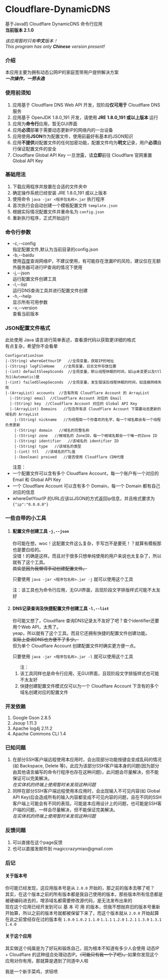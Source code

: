 # Cloudflare-DynamicDNS
<p>基于Java的 Cloudflare DynamicDNS 命令行应用</br><strong>当前版本 2.1.0</strong></p>
<p><i>
  该应用暂时只有<strong>中文</strong>版本！
  </br>
  This program has only <strong>Chinese</strong> version present!
</i></p>

<h3>介绍</h3>
<p>本应用主要为拥有动态公网IP的家庭宽带用户提供解决方案</br><i><strong>一次操作，一劳永逸</strong></i></p>

<h3>使用前须知</h3>
<ol>
  <li>应用基于 Cloudflare DNS Web API 开发，现阶段<strong>仅可用于</strong> Cloudflare DNS 服务</li>
  <li>应用基于 OpenJDK 1.8.0_191 开发，请使用<strong> JRE 1.8.0_191 或以上版本 </strong>运行</li>
  <li>应用为<strong>命令行</strong>应用，暂无GUI界面</li>
  <li>应用<strong>必须</strong>部署于需要动态更新IP的网络内的一台设备</li>
  <li>应用使用<strong>JSON</strong>作为配置文件，使用前最好有基本的JSON知识</li>
  <li>应用<strong>不提供</strong>对配置文件的任何加密功能，配置文件均为<strong>明文</strong>记录，用户<strong>必须</strong>自行保证配置文件的安全</li>
  <li>Cloudflare Global API Key 一旦泄露，请<strong>立即</strong>前往 Cloudflare 官网重置 Global API Key</li>
</ol>

<h3>基础用法</h3>
<ol>
  <li>下载应用程序并放置在合适的文件夹中</li>
  <li>确定操作系统已经安装 JRE 1.8.0_191 或以上版本</li>
  <li>使用命令 <code>java -jar <程序包名称>.jar</code> 执行程序</li>
  <li>首次执行会自动创建一个模板配置文件 <code>template.json</code> </li>
  <li>根据实际情况配置文件并重命名为 <code>config.json</code> </li>
  <li>重新执行程序，正式开始运行</li>
</ol>

<h3>命令行参数</h3>
<ul>
  <li>-c,--config <FILE></br>指定配置文件,默认为当前目录的config.json</li>
  <li>-b,--baidu</br>使用<a href="http://www.baidu.com/s?wd=ip">百度</a>查询网络IP，不建议使用，有可能存在泄漏IP的风险，建议仅在无额外服务器可进行IP查询的情况下使用</li>
  <li>-j,--json</br>运行配置文件创建工具</li>
  <li>-l,--list</br>运行DNS查询工具并进行配置文件创建</li>
  <li>-h,--help</br>显示所有可用参数</br>
  <li>-v,--version</br>查看当前版本</li>
</ul>

<h3>JSON配置文件格式</h3>
<p>此处使用 Java 语言进行简单表述，查看源代码以获取更详细的格式
  </br>
  有点复杂，希望你不会看晕
</p>
<pre><code>ConfigurationJson
|-(String) whereGetYourIP   //全局变量，获取IP的地址
|-(String) logFileHome    //全局变量，日志文件存放位置
|-(int) defaultSleepSconds  //全局变量，默认线程休眠的时间，如ip未变更以及ttl为1(Automatic)是
|-(int) failedSleepSeconds  //全局变量，发生错误后线程休眠的时间，如连接网络失败
|-(ArrayList<Acccount>) accounts  //含有所有 Cloudflare Account 的 ArrayList
  |-(String) email  //Cloudflare Account 对应的 Email
  |-(String) key  //Cloudflare Account 对应的 Global API Key
  |-(ArrayList<Domain>) Domains   //包含所有该 Cloudflare Account 下需要动态更新的域名的 ArrayList
    |-(String) nickname   //为线程取一个你喜欢的名字，每一个域名都会有一个线程负责更新
    |-(String) domain   //域名的完整名称
    |-(String) zone   //根域名的 ZoneID，每一个根域名都会一个唯一的Zone ID
    |-(String) identifier   //该域名的 identifier ID
    |-(String) type   //该域名的类型
    |-(int) ttl   //该域名的TTL值
    |-(boolean) proixed   //是否使用 Cloudflare CDN代理</pre></code>  
<ul>注意：
  <li>一个配置文件可以含有多个 Cloudflare Account，每一个账户有一个对应的 Email 和 Global API Key</li>
  <li>一个 Cloudflare Account 可以含有多个 Domain，每一个 Domain 都有自己对应的信息</li>
  <li>
  whereGetYourIP 的URL应该以JSON的方式返回ip信息，并且格式要求为 <code>{"ip":"0.0.0.0"}</code>
  </li>
</ul>

<h3>一些自带的小工具</h3>
<ol>
  <li>
    <h4>配置文件创建工具 <code>-j,--json</code> </h4>
    <p>
      你可能在想，woc！这配置文件这么复杂，手写岂不是要死！？就算有模板那也是要白给的。
      </br>
      没错！的确是这样。而且对于很多只想单纯使用的用户来说也太复杂了，所以就有了这个工具。
      </br>
      <s>其实是因为我懒得手动创建配置文件。</s>
    </p>
    <p>只要使用 <code>java -jar <程序包名称>.jar -j</code> 就可以使用这个工具</p>
    <p>注：该工具也为命令行应用，无GUI界面，且现阶段文字排版样式可能不太友好</p>
</li>
<li>
  <h4>DNS记录查询及快捷配置文件创建工具 <code>-l,--list</code> </h4>
  <p>
    你可能又想了，Cloudflare 查询DNS记录太不友好了吧？查个identifier还要用个Web API，太秀了。
    </br>
    yeap，所以就有了这个工具。而且它还拥有快捷的配置文件创建功能。
    </br>
    <s>实际上查询DNS也方便不了多少。</s>
    </br>
    但为单个 Cloudflare Account 创建配置文件时确实更方便一点。
  </p>
  <p>只要使用 <code>java -jar <程序包名称>.jar -l</code> 就可以使用这个工具</p>
  <ol>注：
    <li>该工具同样也是命令行应用，无GUI界面，且现阶段文字排版样式也可能不太友好</li>
    <li>快捷创建配置文件模式仅可以为一个 Cloudflare Account 下含有的多个域名创建对应的配置文件</li>
  </ol>
</li>
</ol>

<h3>开发依赖</h3>
<ol>
  <li>Google Gson 2.8.5</li>
  <li>Jsoup 1.11.3</li>
  <li>Apache log4j 2.11.2</li>
  <li>Apache Commons CLI 1.4</li>
</ol>
  
<h3>已知问题</h3>
<ol>
  <li>在部分SSH客户端远程使用本应用时，会出现部分功能按键会变成乱码的情况(如 Backspace, Delete 等)，此应为该部分SSH客户端本身的问题(因为部分由其他语言编写的命令行程序也存在这种问题)，此问题会尽量解决，但不能保证可以完美解决。</br><i>在实体机的终端上使用暂时未发现这种问题</i></li>
  <li>同样在部分SSH客户端远程使用本应用时，会出现输入不可见内容(如 Global API Key)后会造成所有的输入内容都变成不可见内容的问题，且在不同的SSH客户端上可能会有不同的表现。可能是本应用设计上的问题，也可能是SSH客户端的问题，一样会尽量解决，但不能保证完美解决。</br><i>在实体机的终端上使用暂时未发现这种问题</i></li>
</ol>

<h3>反馈问题</h3>
<ol>
  <li>可以直接在这个page反馈</li>
  <li>也可以直接发邮件到 magiccrazymiao@gmail.com </li>
</ol>  
<h3>后记</h3>
<h4>关于版本号</h4>
<p>
  你可能已经发现，这应用版本号是从 <code>2.0.0</code> 开始的，那之前的版本去哪了呢？
  </br>
  其实，在这个版本之前的所有版本都是我自己使用的版本，那些版本所有信息都是被硬编码进去的，增添域名都需要修改源代码，是无法发布出来的
  </br>
  现在这个应用已经开发到可以 基 本 可 用 的版本，但我不想抛弃旧的版本号重新开始算，所以之前的版本号就都被保留下来了，而这个版本就从  <code>2.0.0</code> 开始起算
  </br>
  在此之前曾经存在过的版本有 <code>1.0.0</code> <code>1.0.2</code> <code>1.1.0</code> <code>1.1.1</code> <code>1.2.0</code> <code>1.2.1</code> <code>1.3.0</code> <code>1.3.1</code> <code>1.4.0</code>
  </br>
</p>
<h4>关于这个应用</h4>
<p>其实做这个纯属是为了好玩和锻炼自己，因为根本不知道有多少人会使用 动态IP + Cloudflare 的这种组合处理动态IP。<s>（可能只有我一个了吧）。</s>如果你发现这个应用对你有用，那就算是遇到了同道中人啦</p>
<p>
  我是一个新手菜鸡，求轻喷
</p>
 
